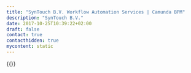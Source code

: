 ```yaml
---
title: "SynTouch B.V. Workflow Automation Services | Camunda BPM"
description: "SynTouch B.V."
date: 2017-10-25T10:39:22+02:00
draft: false
contact: true
contacthidden: true
mycontent: static
---
```

{{<partner-single
company="SynTouch B.V."
type="si"
website="http://www.syntouch.nl"
countrycode="nl"
city="Eindhoven"
description="SynTouch is an integration specialist based in The Netherlands. We provide services in logistics, high-tech, chemical, finance, telecom, governmental and public organizations. To ensure the quality of our services, our team consists of experienced IT professionals with a proven track record in different business process automation technologies and we work very closely with our Software Partners to ensure customer succes. SynTouch combines in-depth knowledge of and experience with the Camunda technology with a proven successful approach for business process integration projects. Our driving force is to achieve “Synergy by the Personal Touch”."
siregion="emea"
level="basic"
logo="//images.ctfassets.net/vpidbgnakfvf/2JiO6OMYs8Ui6QOA0OAq8Y/a472fa66b7e21c89a0c3275f70a0bd74/logo.png">}}